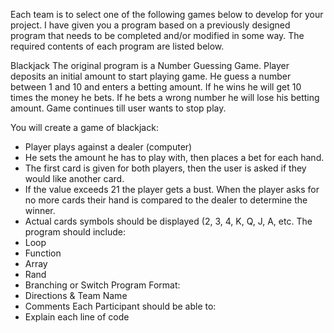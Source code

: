 Each team is to select one of the following games below to develop for
your project. I have given you a program based on a previously
designed program that needs to be completed and/or modified in some
way. The required contents of each program are listed below. 

Blackjack
The original program is a Number Guessing Game. Player deposits an
initial amount to start playing game. He guess a number between 1
and 10 and enters a betting amount. If he wins he will get 10 times
the money he bets. If he bets a wrong number he will lose his
betting amount. Game continues till user wants to stop play.


You will create a game of blackjack:
- Player plays against a dealer (computer)
- He sets the amount he has to play with, then places a bet for
each hand.
- The first card is given for both players, then the user is asked
if they would like another card.
- If the value exceeds 21 the player gets a bust. When the player
asks for no more cards their hand is compared to the dealer to
determine the winner.
- Actual cards symbols should be displayed (2, 3, 4, K, Q, J, A,
etc.
The program should include:
- Loop
- Function
- Array
- Rand
- Branching or Switch
Program Format:
- Directions & Team Name
- Comments
Each Participant should be able to:
- Explain each line of code
